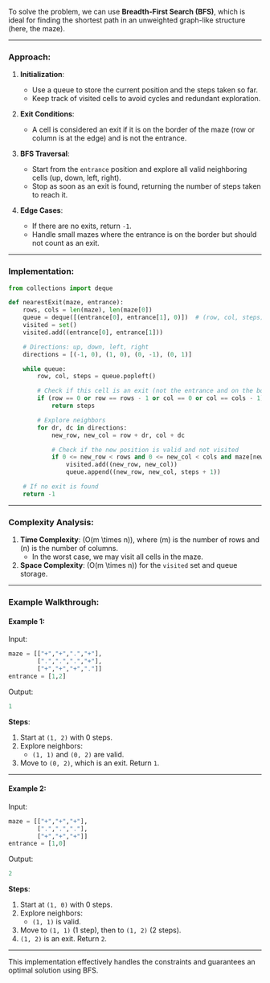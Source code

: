 To solve the problem, we can use **Breadth-First Search (BFS)**, which is ideal for finding the shortest path in an unweighted graph-like structure (here, the maze).

---

### Approach:
1. **Initialization**:
   - Use a queue to store the current position and the steps taken so far.
   - Keep track of visited cells to avoid cycles and redundant exploration.

2. **Exit Conditions**:
   - A cell is considered an exit if it is on the border of the maze (row or column is at the edge) and is not the entrance.

3. **BFS Traversal**:
   - Start from the `entrance` position and explore all valid neighboring cells (up, down, left, right).
   - Stop as soon as an exit is found, returning the number of steps taken to reach it.

4. **Edge Cases**:
   - If there are no exits, return `-1`.
   - Handle small mazes where the entrance is on the border but should not count as an exit.

---

### Implementation:

```python
from collections import deque

def nearestExit(maze, entrance):
    rows, cols = len(maze), len(maze[0])
    queue = deque([(entrance[0], entrance[1], 0)])  # (row, col, steps)
    visited = set()
    visited.add((entrance[0], entrance[1]))

    # Directions: up, down, left, right
    directions = [(-1, 0), (1, 0), (0, -1), (0, 1)]

    while queue:
        row, col, steps = queue.popleft()

        # Check if this cell is an exit (not the entrance and on the border)
        if (row == 0 or row == rows - 1 or col == 0 or col == cols - 1) and [row, col] != entrance:
            return steps

        # Explore neighbors
        for dr, dc in directions:
            new_row, new_col = row + dr, col + dc

            # Check if the new position is valid and not visited
            if 0 <= new_row < rows and 0 <= new_col < cols and maze[new_row][new_col] == '.' and (new_row, new_col) not in visited:
                visited.add((new_row, new_col))
                queue.append((new_row, new_col, steps + 1))

    # If no exit is found
    return -1
```

---

### Complexity Analysis:
1. **Time Complexity**: \(O(m \times n)\), where \(m\) is the number of rows and \(n\) is the number of columns.
   - In the worst case, we may visit all cells in the maze.
2. **Space Complexity**: \(O(m \times n)\) for the `visited` set and queue storage.

---

### Example Walkthrough:

#### Example 1:
Input:
```python
maze = [["+","+",".","+"],
        [".",".",".","+"],
        ["+","+","+","."]]
entrance = [1,2]
```

Output:
```python
1
```

**Steps**:
1. Start at `(1, 2)` with 0 steps.
2. Explore neighbors:
   - `(1, 1)` and `(0, 2)` are valid.
3. Move to `(0, 2)`, which is an exit. Return `1`.

---

#### Example 2:
Input:
```python
maze = [["+","+","+"],
        [".",".","."],
        ["+","+","+"]]
entrance = [1,0]
```

Output:
```python
2
```

**Steps**:
1. Start at `(1, 0)` with 0 steps.
2. Explore neighbors:
   - `(1, 1)` is valid.
3. Move to `(1, 1)` (1 step), then to `(1, 2)` (2 steps).
4. `(1, 2)` is an exit. Return `2`.

---

This implementation effectively handles the constraints and guarantees an optimal solution using BFS.
